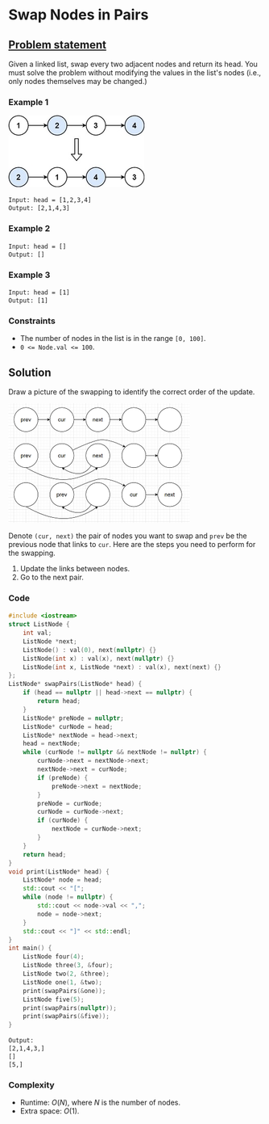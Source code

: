 # Swap Nodes in Pairs

## [Problem statement](https://leetcode.com/problems/swap-nodes-in-pairs/)
Given a linked list, swap every two adjacent nodes and return its head. You must solve the problem without modifying the values in the list's nodes (i.e., only nodes themselves may be changed.)
 
### Example 1
![The link list and its result in Example 1.](02_LL_24_swap_ex1.jpg)
```text
Input: head = [1,2,3,4]
Output: [2,1,4,3]
```

### Example 2
```text
Input: head = []
Output: []
```
### Example 3
```text
Input: head = [1]
Output: [1]
``` 

### Constraints

* The number of nodes in the list is in the range `[0, 100]`.
* `0 <= Node.val <= 100`.

## Solution

Draw a picture of the swapping to identify the correct order of the update.

![The swapping steps.](02_LL_24_drawing_1.png)

Denote `(cur, next)` the pair of nodes you want to swap and `prev` be the previous node that links to `cur`. Here are the steps you need to perform for the swapping.
1. Update the links between nodes.
2. Go to the next pair. 

### Code
```cpp
#include <iostream>
struct ListNode {
    int val;
    ListNode *next;
    ListNode() : val(0), next(nullptr) {}
    ListNode(int x) : val(x), next(nullptr) {}
    ListNode(int x, ListNode *next) : val(x), next(next) {}
};
ListNode* swapPairs(ListNode* head) {
    if (head == nullptr || head->next == nullptr) {
        return head;
    }
    ListNode* preNode = nullptr;
    ListNode* curNode = head; 
    ListNode* nextNode = head->next;  
    head = nextNode;
    while (curNode != nullptr && nextNode != nullptr) {
        curNode->next = nextNode->next;
        nextNode->next = curNode;
        if (preNode) {
            preNode->next = nextNode;
        }
        preNode = curNode;
        curNode = curNode->next;       
        if (curNode) {
            nextNode = curNode->next;
        }
    }
    return head;
}
void print(ListNode* head) {
    ListNode* node = head;
    std::cout << "[";
    while (node != nullptr) {
        std::cout << node->val << ",";
        node = node->next;
    }
    std::cout << "]" << std::endl;
}
int main() {
    ListNode four(4);
    ListNode three(3, &four);
    ListNode two(2, &three);
    ListNode one(1, &two);    
    print(swapPairs(&one));
    ListNode five(5);
    print(swapPairs(nullptr));
    print(swapPairs(&five));
}
```
```text
Output:
[2,1,4,3,]
[]
[5,]
```
### Complexity
* Runtime: $O(N)$, where $N$ is the number of nodes.
* Extra space: $O(1)$.


